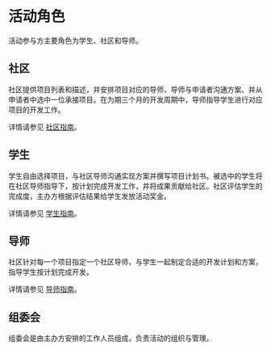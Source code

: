 # 活动角色

活动参与方主要角色为学生、社区和导师。

## 社区

社区提供项目列表和描述，并安排项目对应的导师，导师与申请者沟通方案、并从申请者中选中一位承接项目。在为期三个月的开发周期中，导师指导学生进行对应项目的开发工作。

详情请参见 [社区指南](community.md)。

## 学生

学生自由选择项目，与社区导师沟通实现方案并撰写项目计划书。被选中的学生将在社区导师指导下，按计划完成开发工作，并将成果贡献给社区。社区评估学生的完成度，主办方根据评估结果给学生发放活动奖金。

详情请参见 [学生指南](student.md)。

## 导师

社区针对每一个项目指定一个社区导师，与学生一起制定合适的开发计划和方案，指导学生按计划完成开发。

详情请参见 [导师指南](mentor.md)。

## 组委会

组委会是由主办方安排的工作人员组成，负责活动的组织与管理。
